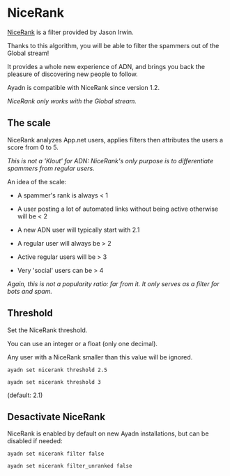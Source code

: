 # NiceRank

[NiceRank](http://jasonirwin.ca/2014/05/14/thinking-about-nicerank/) is a filter provided by Jason Irwin.

Thanks to this algorithm, you will be able to filter the spammers out of the Global stream!

It provides a whole new experience of ADN, and brings you back the pleasure of discovering new people to follow.

Ayadn is compatible with NiceRank since version 1.2.

*NiceRank only works with the Global stream.*  

## The scale

NiceRank analyzes App.net users, applies filters then attributes the users a score from 0 to 5.

*This is not a 'Klout' for ADN: NiceRank's only purpose is to differentiate spammers from regular users.*

An idea of the scale:

- A spammer's rank is always < 1

- A user posting a lot of automated links without being active otherwise will be < 2

- A new ADN user will typically start with 2.1

- A regular user will always be > 2

- Active regular users will be > 3

- Very 'social' users can be > 4

*Again, this is not a popularity ratio: far from it. It only serves as a filter for bots and spam.*

## Threshold

Set the NiceRank threshold.

You can use an integer or a float (only one decimal).

Any user with a NiceRank smaller than this value will be ignored.

`ayadn set nicerank threshold 2.5`

`ayadn set nicerank threshold 3`

(default: 2.1)

## Desactivate NiceRank

NiceRank is enabled by default on new Ayadn installations, but can be disabled if needed:

`ayadn set nicerank filter false`

`ayadn set nicerank filter_unranked false`
